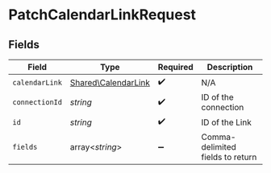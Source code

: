 # PatchCalendarLinkRequest


## Fields

| Field                                                      | Type                                                       | Required                                                   | Description                                                |
| ---------------------------------------------------------- | ---------------------------------------------------------- | ---------------------------------------------------------- | ---------------------------------------------------------- |
| `calendarLink`                                             | [Shared\CalendarLink](../../Models/Shared/CalendarLink.md) | :heavy_check_mark:                                         | N/A                                                        |
| `connectionId`                                             | *string*                                                   | :heavy_check_mark:                                         | ID of the connection                                       |
| `id`                                                       | *string*                                                   | :heavy_check_mark:                                         | ID of the Link                                             |
| `fields`                                                   | array<*string*>                                            | :heavy_minus_sign:                                         | Comma-delimited fields to return                           |